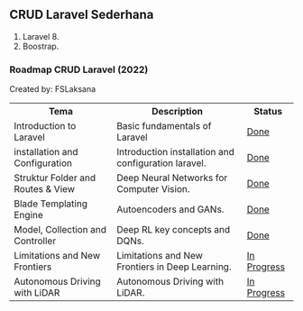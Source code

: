## CRUD Laravel Sederhana 
1. Laravel 8.
2. Boostrap.

### Roadmap CRUD Laravel (2022)
Created by: FSLaksana

<table class="tg">
  <tr>
    <th class="tg-yw4l"><b>Tema</b></th>
    <th class="tg-yw4l"><b>Description</b></th>
    <th class="tg-yw4l"><b>Status</b></th>
  </tr>
  
  <tr>
    <td class="tg-yw4l">Introduction to Laravel</td>
    <td class="tg-yw4l">Basic fundamentals of Laravel</td>
    <td class="tg-yw4l"><a href="">Done<a></td>
  </tr>
  <tr>
    <td class="tg-yw4l">installation and Configuration</td>
    <td class="tg-yw4l">Introduction installation and configuration laravel.</td>
    <td class="tg-yw4l"><a href="">Done<a></td>
  </tr>
  <tr>
    <td class="tg-yw4l">Struktur Folder and Routes & View</td>
    <td class="tg-yw4l">Deep Neural Networks for Computer Vision.</td>
    <td class="tg-yw4l"><a href="https://youtu.be/uapdILWYTzE">Done<a></td>
  </tr>
  <tr>
    <td class="tg-yw4l">Blade Templating Engine</td>
    <td class="tg-yw4l">Autoencoders and GANs.</td>
    <td class="tg-yw4l"><a href="https://youtu.be/QcLlc9lj2hk">Done<a></td>
  </tr>
  <tr>
    <td class="tg-yw4l">Model, Collection and Controller </td>
    <td class="tg-yw4l">Deep RL key concepts and DQNs.</td>
    <td class="tg-yw4l"><a href="https://youtu.be/-WbN61qtTGQ">Done<a></td>
  </tr>
  <tr>
    <td class="tg-yw4l">Limitations and New Frontiers</td>
    <td class="tg-yw4l">Limitations and New Frontiers in Deep Learning.</td>
    <td class="tg-yw4l"><a href="https://youtu.be/wySXLRTxAGQ">In Progress<a></td>
  </tr>
  <tr>
    <td class="tg-yw4l">Autonomous Driving with LiDAR</td>
    <td class="tg-yw4l">Autonomous Driving with LiDAR.</td>
    <td class="tg-yw4l"><a href="https://youtu.be/NHZMfSMAHlo">In Progress<a></td>
  </tr> 
      
</table>